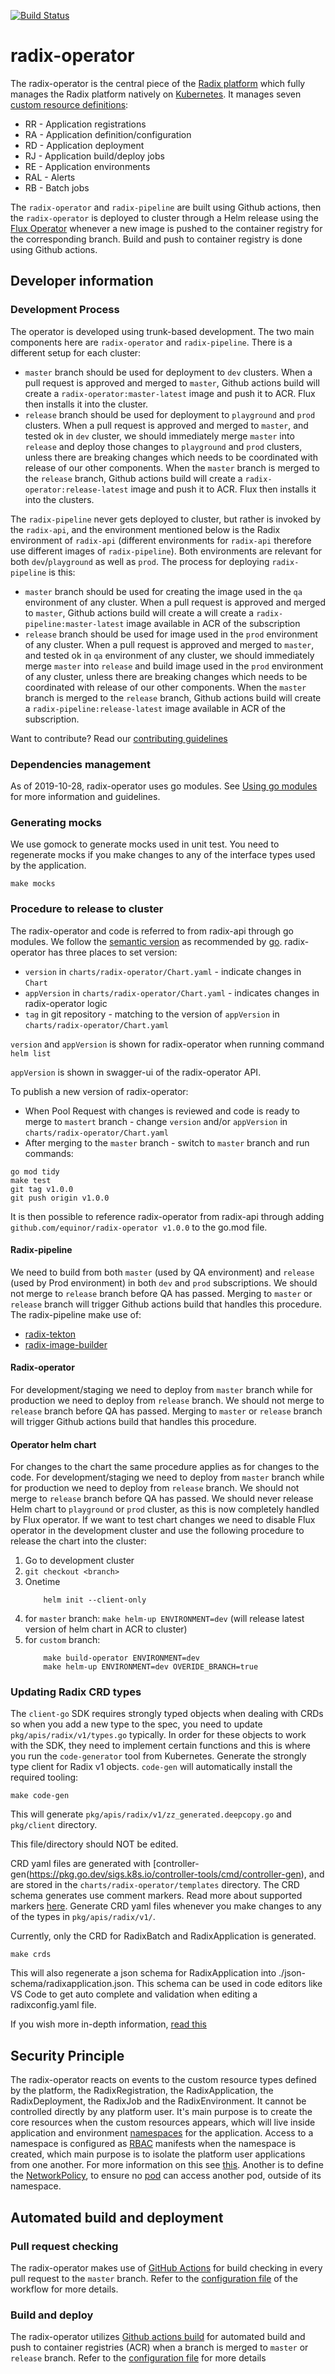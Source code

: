 [![Build Status](https://github.com/equinor/radix-operator/workflows/radix-operator-build/badge.svg)](https://github.com/equinor/radix-operator/actions?query=workflow%3Aradix-operator-build)  
# radix-operator

The radix-operator is the central piece of the [Radix platform](https://github.com/equinor/radix-platform) which fully manages the Radix platform natively on [Kubernetes](https://kubernetes.io/). It manages seven [custom resource definitions](https://kubernetes.io/docs/concepts/extend-kubernetes/api-extension/custom-resources/):

- RR - Application registrations
- RA - Application definition/configuration
- RD - Application deployment
- RJ - Application build/deploy jobs
- RE - Application environments
- RAL - Alerts
- RB - Batch jobs

The `radix-operator` and `radix-pipeline` are built using Github actions, then the `radix-operator` is deployed to cluster through a Helm release using the [Flux Operator](https://github.com/weaveworks/flux) whenever a new image is pushed to the container registry for the corresponding branch. Build and push to container registry is done using Github actions.

## Developer information

### Development Process

The operator is developed using trunk-based development. The two main components here are `radix-operator` and `radix-pipeline`. There is a different setup for each cluster:

- `master` branch should be used for deployment to `dev` clusters. When a pull request is approved and merged to `master`, Github actions build will create a `radix-operator:master-latest` image and push it to ACR. Flux then installs it into the cluster.
- `release` branch should be used for deployment to `playground` and `prod` clusters. When a pull request is approved and merged to `master`, and tested ok in `dev` cluster, we should immediately merge `master` into `release` and deploy those changes to `playground` and `prod` clusters, unless there are breaking changes which needs to be coordinated with release of our other components. When the `master` branch is merged to the `release` branch, Github actions build will create a `radix-operator:release-latest` image and push it to ACR. Flux then installs it into the clusters.

The `radix-pipeline` never gets deployed to cluster, but rather is invoked by the `radix-api`, and the environment mentioned below is the Radix environment of `radix-api` (different environments for `radix-api` therefore use different images of `radix-pipeline`). Both environments are relevant for both `dev`/`playground` as well as `prod`. The process for deploying `radix-pipeline` is this:

- `master` branch should be used for creating the image used in the `qa` environment of any cluster. When a pull request is approved and merged to `master`, Github actions build will create a will create a `radix-pipeline:master-latest` image available in ACR of the subscription
- `release` branch should be used for image used in the `prod` environment of any cluster. When a pull request is approved and merged to `master`, and tested ok in `qa` environment of any cluster, we should immediately merge `master` into `release` and build image used in the `prod` environment of any cluster, unless there are breaking changes which needs to be coordinated with release of our other components. When the `master` branch is merged to the `release` branch, Github actions build will create a `radix-pipeline:release-latest` image available in ACR of the subscription.

Want to contribute? Read our [contributing guidelines](./CONTRIBUTING.md)

### Dependencies management

As of 2019-10-28, radix-operator uses go modules. See [Using go modules](https://blog.golang.org/using-go-modules) for more information and guidelines.

### Generating mocks
We use gomock to generate mocks used in unit test.
You need to regenerate mocks if you make changes to any of the interface types used by the application.
```
make mocks
```

### Procedure to release to cluster

The radix-operator and code is referred to from radix-api through go modules. We follow the [semantic version](https://semver.org/) as recommended by [go](https://blog.golang.org/publishing-go-modules).
radix-operator has three places to set version:
* `version` in `charts/radix-operator/Chart.yaml` - indicate changes in `Chart`
* `appVersion` in `charts/radix-operator/Chart.yaml` - indicates changes in radix-operator logic
* `tag` in git repository - matching to the version of `appVersion` in `charts/radix-operator/Chart.yaml`

`version` and `appVersion` is shown for radix-operator when running command `helm list`

`appVersion` is shown in swagger-ui of the radix-operator API.

To publish a new version of radix-operator:
- When Pool Request with changes is reviewed and code is ready to merge to `mastert` branch - change `version` and/or `appVersion` in `charts/radix-operator/Chart.yaml`
- After merging to the `master` branch - switch to `master` branch and run commands:
```
go mod tidy
make test
git tag v1.0.0
git push origin v1.0.0
```

It is then possible to reference radix-operator from radix-api through adding `github.com/equinor/radix-operator v1.0.0` to the go.mod file.

#### Radix-pipeline

We need to build from both `master` (used by QA environment) and `release` (used by Prod environment) in both `dev` and `prod` subscriptions. We should not merge to `release` branch before QA has passed. Merging to `master` or `release` branch will trigger Github actions build that handles this procedure. The radix-pipeline make use of:

- [radix-tekton](https://github.com/equinor/radix-tekton)
- [radix-image-builder](https://github.com/equinor/radix-image-builder)

#### Radix-operator

For development/staging we need to deploy from `master` branch while for production we need to deploy from `release` branch. We should not merge to `release` branch before QA has passed. Merging to `master` or `release` branch will trigger Github actions build that handles this procedure.

#### Operator helm chart

For changes to the chart the same procedure applies as for changes to the code. For development/staging we need to deploy from `master` branch while for production we need to deploy from `release` branch. We should not merge to `release` branch before QA has passed. We should never release Helm chart to `playground` or `prod` cluster, as this is now completely handled by Flux operator. If we want to test chart changes we need to disable Flux operator in the development cluster and use the following procedure to release the chart into the cluster:

1. Go to development cluster
2. `git checkout <branch>`
3. Onetime
    ```
        helm init --client-only
    ```
4. for `master` branch: `make helm-up ENVIRONMENT=dev` (will release latest version of helm chart in ACR to cluster)
5. for `custom` branch: 
    ```
        make build-operator ENVIRONMENT=dev
        make helm-up ENVIRONMENT=dev OVERIDE_BRANCH=true
    ``` 

### Updating Radix CRD types

The `client-go` SDK requires strongly typed objects when dealing with CRDs so when you add a new type to the spec, you need to update `pkg/apis/radix/v1/types.go` typically.
In order for these objects to work with the SDK, they need to implement certain functions and this is where you run the `code-generator` tool from Kubernetes.
Generate the strongly type client for Radix v1 objects. `code-gen` will automatically install the required tooling:
```shell
make code-gen
```

This will generate `pkg/apis/radix/v1/zz_generated.deepcopy.go` and `pkg/client` directory.

This file/directory should NOT be edited.

CRD yaml files are generated with [controller-gen(https://pkg.go.dev/sigs.k8s.io/controller-tools/cmd/controller-gen), and are stored in the `charts/radix-operator/templates` directory.
The CRD schema generates use comment markers. Read more about supported markers [here](https://book.kubebuilder.io/reference/markers/crd-validation.html).
Generate CRD yaml files whenever you make changes to any of the types in `pkg/apis/radix/v1/`.

Currently, only the CRD for RadixBatch and RadixApplication is generated.
```shell
make crds
```
This will also regenerate a json schema for RadixApplication into ./json-schema/radixapplication.json.
This schema can be used in code editors like VS Code to get auto complete and validation when editing a radixconfig.yaml file.


If you wish more in-depth information, [read this](https://blog.openshift.com/kubernetes-deep-dive-code-generation-customresources/)

## Security Principle

The radix-operator reacts on events to the custom resource types defined by the platform, the RadixRegistration, the RadixApplication, the RadixDeployment, the RadixJob and the RadixEnvironment. It cannot be controlled directly by any platform user. It's main purpose is to create the core resources when the custom resources appears, which will live inside application and environment [namespaces](https://kubernetes.io/docs/concepts/overview/working-with-objects/namespaces/) for the application. Access to a namespace is configured as [RBAC](https://kubernetes.io/docs/reference/access-authn-authz/rbac/) manifests when the namespace is created, which main purpose is to isolate the platform user applications from one another. For more information on this see [this](./docs/RBAC.md). Another is to define the [NetworkPolicy](https://kubernetes.io/docs/concepts/services-networking/network-policies/), to ensure no [pod](https://kubernetes.io/docs/concepts/workloads/pods/pod/) can access another pod, outside of its namespace.

## Automated build and deployment

### Pull request checking

The radix-operator makes use of [GitHub Actions](https://github.com/features/actions) for build checking in every pull request to the `master` branch. Refer to the [configuration file](https://github.com/equinor/radix-operator/blob/master/.github/workflows/radix-operator-pr.yml) of the workflow for more details.

### Build and deploy

The radix-operator utilizes [Github actions build](https://github.com/features/actions) for automated build and push to container registries (ACR) when a branch is merged to `master` or `release` branch. Refer to the [configuration file](https://github.com/equinor/radix-operator/blob/master/.github/workflows/build-push.yml) for more details
